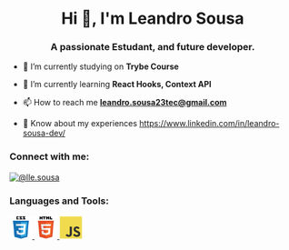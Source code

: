 <h1 align="center">Hi 👋, I'm Leandro Sousa</h1>
<h3 align="center">A passionate Estudant, and future developer.</h3>

- 🔭 I’m currently studying on **Trybe Course**

- 🌱 I’m currently learning **React Hooks, Context API**

- 📫 How to reach me **leandro.sousa23tec@gmail.com**

- 📄 Know about my experiences https://www.linkedin.com/in/leandro-sousa-dev/

<h3 align="left">Connect with me:</h3>
<p align="left">
<a href="https://instagram.com/lle.sousa" target="_blank"><img align="center" src="https://raw.githubusercontent.com/rahuldkjain/github-profile-readme-generator/master/src/images/icons/Social/instagram.svg" alt="@lle.sousa" height="30" width="40" /></a>
</p>

<h3 align="left">Languages and Tools:</h3>
<p align="left"> <a href="https://www.w3schools.com/css/" target="_blank" rel="noreferrer"> <img src="https://raw.githubusercontent.com/devicons/devicon/master/icons/css3/css3-original-wordmark.svg" alt="css3" width="40" height="40"/> </a> <a href="https://www.w3.org/html/" target="_blank" rel="noreferrer"> <img src="https://raw.githubusercontent.com/devicons/devicon/master/icons/html5/html5-original-wordmark.svg" alt="html5" width="40" height="40"/> </a> <a href="https://developer.mozilla.org/en-US/docs/Web/JavaScript" target="_blank" rel="noreferrer"> <img src="https://raw.githubusercontent.com/devicons/devicon/master/icons/javascript/javascript-original.svg" alt="javascript" width="40" height="40"/> </a> </p>
